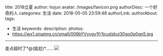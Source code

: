title: 2018立夏
author: hojun
avatar: /images/favicon.png
authorDesc: 一个好奇的人
categories: 生活
date: 2018-05-05 23:59:48
authorLink:
authorAbout:
tags:
 - 生活
keywords:
description:
photos:
 - https://wx1.sinaimg.cn/small/006bYVyvgy1fr1jcudzkuj30go0p0gn5.jpg
---
差点超时了*@(尴尬)*......
![](https://wx1.sinaimg.cn/large/006bYVyvgy1fr1jcudzkuj30go0p0gn5.jpg)